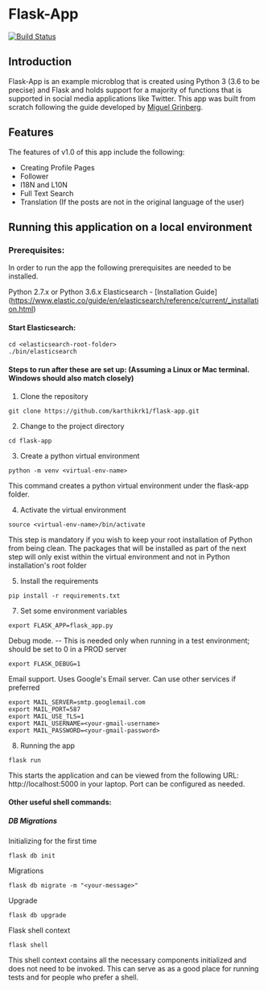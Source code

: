 # Flask-App

[![Build Status](https://travis-ci.org/karthikrk1/flask-app.svg?branch=master)](https://travis-ci.org/karthikrk1/flask-app)

## Introduction

Flask-App is an example microblog that is created using Python 3 (3.6 to be precise) and Flask and holds support for a majority of functions
that is supported in social media applications like Twitter. This app was built from scratch following the guide
developed by [Miguel Grinberg](https://blog.miguelgrinberg.com/).

## Features

The features of v1.0 of this app include the following:

* Creating Profile Pages
* Follower
* I18N and L10N
* Full Text Search
* Translation (If the posts are not in the original language of the user)

## Running this application on a local environment

### Prerequisites:

In order to run the app the following prerequisites are needed to be installed.

Python 2.7.x or Python 3.6.x
Elasticsearch - [Installation Guide] (https://www.elastic.co/guide/en/elasticsearch/reference/current/_installation.html)

#### Start Elasticsearch:

```
cd <elasticsearch-root-folder>
./bin/elasticsearch
```

#### Steps to run after these are set up: (Assuming a Linux or Mac terminal. Windows should also match closely)

1. Clone the repository

```
git clone https://github.com/karthikrk1/flask-app.git
```

2. Change to the project directory

```
cd flask-app
```

3. Create a python virtual environment

```
python -m venv <virtual-env-name>
```

This command creates a python virtual environment under the flask-app folder.

4. Activate the virtual environment

```
source <virtual-env-name>/bin/activate
```
This step is mandatory if you wish to keep your root installation of Python from being clean. The packages that will be
installed as part of the next step will only exist within the virtual environment and not in Python installation's root
folder

5. Install the requirements

```
pip install -r requirements.txt
```

7. Set some environment variables

```
export FLASK_APP=flask_app.py
```

Debug mode. -- This is needed only when running in a test environment; should be set to 0 in a PROD server

```
export FLASK_DEBUG=1
```

Email support. Uses Google's Email server. Can use other services if preferred

```
export MAIL_SERVER=smtp.googlemail.com
export MAIL_PORT=587
export MAIL_USE_TLS=1
export MAIL_USERNAME=<your-gmail-username>
export MAIL_PASSWORD=<your-gmail-password>
```

8. Running the app

```
flask run
```

This starts the application and can be viewed from the following URL: http://localhost:5000 in your laptop. Port can
be configured as needed.

#### Other useful shell commands:

##### DB Migrations

Initializing for the first time

```
flask db init
```

Migrations

```
flask db migrate -m "<your-message>"
```

Upgrade

```
flask db upgrade
```

Flask shell context

```
flask shell
```

This shell context contains all the necessary components initialized and does not need to be invoked. This can serve as
as a good place for running tests and for people who prefer a shell.

